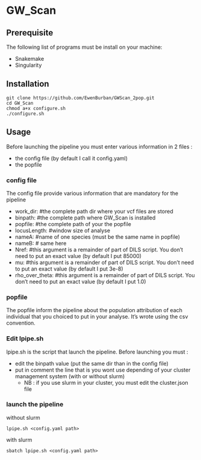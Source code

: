 # GW_Scan

## Prerequisite
The following list of programs must be install on your machine:
- Snakemake
- Singularity

## Installation
```
git clone https://github.com/EwenBurban/GWScan_2pop.git
cd GW_Scan
chmod a+x configure.sh
./configure.sh
```
## Usage
Before launching the pipeline you must enter various information in 2 files :
- the config file (by default I call it config.yaml) 
- the popfile
### config file

The config file provide various information that are mandatory for the pipeline

- work_dir: #the complete path dir where your vcf files are stored
- binpath: #the complete path where GW_Scan is installed
- popfile: #the complete path of your the popfile
- locusLength: #window size of analyse
- nameA: #name of one species (must be the same name in popfile)
- nameB: # same here
- Nref: #this argument is a remainder of part of DILS script. You don’t need to put an exact value (by default I put 85000)
- mu: #this argument is a remainder of part of DILS script. You don’t need to put an exact value (by default I put 3e-8)
- rho_over_theta: #this argument is a remainder of part of DILS script. You don’t need to put an exact value (by default I put 1.0)

### popfile
The popfile inform the pipeline about the population attribution of each individual that you choiced to put in your analyse.
It’s wrote using the csv convention.

### Edit lpipe.sh
lpipe.sh is the script that launch the pipeline. Before launching you must :
- edit the binpath value (put the same dir than in the config file)
- put in comment the line that is you wont use depending of  your cluster management system (with or without slurm)
    - NB : if you use slurm in your cluster, you must edit the cluster.json file
### launch the pipeline

without slurm
```
lpipe.sh <config.yaml path>
```
with slurm
```
sbatch lpipe.sh <config.yaml path>
```


